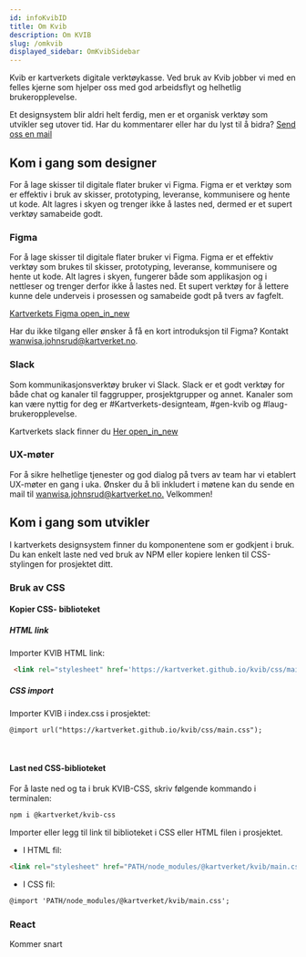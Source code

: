 ```yaml
---
id: infoKvibID
title: Om Kvib
description: Om KVIB
slug: /omkvib
displayed_sidebar: OmKvibSidebar
---
```


<p class="heading heading__h1--s">
Kvib er kartverkets digitale verktøykasse. Ved bruk av Kvib jobber vi med en felles kjerne som hjelper oss med god arbeidsflyt og helhetlig brukeropplevelse.
</p>

<p class="body-text body-text--sml">
Et designsystem blir aldri helt ferdig, men er et organisk verktøy som utvikler seg utover tid. Har du kommentarer eller har du lyst til å bidra? <a href="mailto:kvib-feedbacks-aaaahwh252gnftmofucpaa47ca@kartverketgroup.slack.com?subject=KVIB Feedback">Send oss en mail</a>
</p>

## Kom i gang som designer
<p class="body-text body-text--sml">For å lage skisser til digitale flater bruker vi Figma. Figma er et verktøy som er effektiv i bruk av skisser, prototyping, leveranse, kommunisere og hente ut kode. 
Alt lagres i skyen og trenger ikke å lastes ned, dermed er et supert verktøy samabeide godt.</p>

### Figma
<p class="body-text body-text--sml">
For å lage skisser til digitale flater bruker vi Figma. Figma er et effektiv verktøy som brukes til skisser, prototyping, leveranse, kommunisere og hente ut kode. Alt lagres i skyen, fungerer både som applikasjon og i nettleser og trenger derfor ikke å lastes ned. 
Et supert verktøy for å lettere kunne dele underveis i prosessen og samabeide godt på tvers av fagfelt. 

[Kartverkets Figma <span class="material-symbols-outlined">open_in_new</span>](https://www.figma.com/files/team/1014807223471806266)

Har du ikke tilgang eller ønsker å få en kort introduksjon til Figma? Kontakt <a href="mailto:wanwisa.johnsrud@kartverket.no?subject=KVIB Figma">wanwisa.johnsrud@kartverket.no.</a>
</p>

### Slack
<p class="body-text body-text--sml">
Som kommunikasjonsverktøy bruker vi Slack. Slack er et godt verktøy for både chat og kanaler til faggrupper, prosjektgrupper og annet. 
Kanaler som kan være nyttig for deg er #Kartverkets-designteam, #gen-kvib og #laug-brukeropplevelse.

Kartverkets slack finner du [Her <span class="material-symbols-outlined">open_in_new</span>](https://kartverketgroup.slack.com/)
</p>

### UX-møter
<p class="body-text body-text--sml">
For å sikre helhetlige tjenester og god dialog på tvers av team har vi etablert UX-møter en gang i uka. 
Ønsker du å bli inkludert i møtene kan du sende en mail til <a href="mailto:wanwisa.johnsrud@kartverket.no?subject=KVIB UX-møte">wanwisa.johnsrud@kartverket.no.</a> Velkommen!
</p>


## Kom i gang som utvikler
<p class="body-text body-text--sml">
I kartverkets designsystem finner du komponentene som er godkjent i bruk. Du kan enkelt laste ned ved bruk av NPM eller kopiere lenken til CSS-stylingen for prosjektet ditt.
</p>

### Bruk av CSS

<div class="background--container--green">

#### Kopier CSS- biblioteket

##### HTML link 
<p class="body-text body-text--sml">Importer KVIB HTML link:</p>

```markdown
 <link rel="stylesheet" href='https://kartverket.github.io/kvib/css/main.css'>
```

##### CSS import
<p class="body-text body-text--sml">Importer KVIB i index.css i prosjektet:</p>

```markdown
@import url("https://kartverket.github.io/kvib/css/main.css");
```
</div>

<br/>

<div class="background--container--green">

#### Last ned CSS-biblioteket
<p class="body-text body-text--sml">For å laste ned og ta i bruk KVIB-CSS, skriv følgende kommando i terminalen:</p>

```markdown
npm i @kartverket/kvib-css
```

<p class="body-text body-text--sml">Importer eller legg til link til biblioteket i CSS eller HTML filen i prosjektet.</p>

- I HTML fil:

```markdown
<link rel="stylesheet" href="PATH/node_modules/@kartverket/kvib/main.css">
```

- I CSS fil:

```markdown
@import 'PATH/node_modules/@kartverket/kvib/main.css';
```

</div>

### React
Kommer snart

